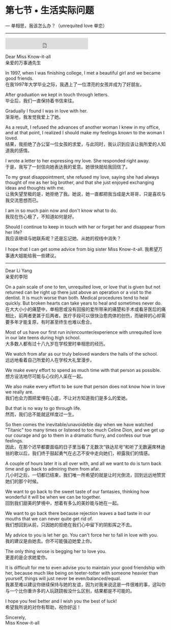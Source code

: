 # 第七节 • 生活实际问题

— 单相思，我该怎么办？（unrequited love 单恋）

---

<iframe height="36" width="260" src="http://www.ximalaya.com/swf/sound/orange.swf?id=13486480" frameborder=0 allowfullscreen></iframe>

Dear Miss Know-it-all  
亲爱的万事通先生

In 1997, when I was finishing college, I met a beautiful girl and we became good friends.  
在我1997年大学毕业之际，我遇上了一位漂亮的女孩并成为了好朋友。

After graduation we kept in touch through letters.  
毕业后，我们一直保持着书信来往。  

Gradually I found I was in love with her.  
渐渐地，我发觉我爱上了她。

As a result, I refused the advances of another woman I knew in my office, and at that point, I realized I should make my feelings known to the woman I loved.  
结果，我拒绝了办公室一位女孩的求爱，与此同时，我认识到应该让我所爱的人知道我的感情。

I wrote a letter to her expressing my love. She responded right away.  
于是，我写了一封信向她表达我的爱意。她很快就给我回信了。

To my great disappointment, she refused my love, saying she had always thought of me as her big brother, and that she just enjoyed exchanging ideas and thoughts with me.  
让我失望至极的是，她拒绝了我。她说，她一直都把我当成是大哥哥，只是喜欢与我交流思想而已。

I am in so much pain now and don't know what to do.  
我现在伤心极了，不知道如何是好。

Should I continue to keep in touch with her or forget her and disappear from her life?  
我应该继续与她联系呢？还是忘记她、从她的视线中消失？

I hope that I can get some advice from big sister Miss Know-it-all. 我希望万事通大姐能给我一些建议。

---

Dear Li Yang  
亲爱的李阳

On a pain scale of one to ten, unrequited love, or love that is given but not returned can be right up there just above an operation or a visit to the dentist. It is much worse than both. Medical procedures tend to heal quickly. But broken hearts can take years to heal and sometimes never do.   
在大大小小的痛楚中，单相思或没有回报的爱所带来的痛楚和手术或看牙医后的痛相比，前两者更甚于后两者。医疗手段可以很快治愈肉体的创伤，而破碎的心却需要多年才能复原，有时甚至终生也难以愈合。

Most of us have our first run in/encounter/experience with unrequited love in our late teens during high school.  
大多数人都有过十八九岁在学校里时单相思的经历。

We watch from afar as our truly beloved wanders the halls of the school.  
远远地看着自己所爱的人在学校大礼堂漫步。

We make every effort to spend as much time with that person as possible.  
想方设法地尽可能与心仪的人呆在一起。

We also make every effort to be sure that person does not know how in love we really are.  
我们也会力图把爱埋在心底，不让对方知道我们是多么的爱她。

But that is no way to go through life.  
然而，我们总不能就这样度过一生。

So then comes the inevitable/unavoideble day when we have watched "Titanic" too many times or listened to too much Celine Dion, and we get up our courage and go to them in a dramatic flurry, and confess our true feelings.  
因此，在那个迟早都要面临的日子里当看了无数次“铁达尼号”和听了无数遍席林迪翁的歌以后，我们终于鼓起勇气在忐忑不安中走向她们，袒露我们的情感。

A couple of hours later it is all over with, and all we want to do is turn back time and go back to admiring them from afar.  
几小时之后，一切都已结束，我们唯一所希望的就是让时光倒流，回到远远地赞赏她们的那个时候。

We want to go back to the sweet taste of our fantasies, thinking how wonderful it will be when we can be together.  
回到我们甜美的梦境中，想着有多么的美妙能与她在一起。

We want to go back there because rejection leaves a bad taste in our mouths that we can never quite get rid of.  
我们想回到从前，只因她的拒绝在我们心中留下的阴影挥之不去。

My advice to you is let her go. You can't force her to fall in love with you.  
我的建议是由她去。你不可能强迫她爱上你。

The only thing wrose is begging her to love you.  
更差的是企求她爱你。

It is difficult for me to even advise you to maintain your good friendship with her, because much like being on teeter-totter with someone heavier than yourself, things will just never be even/balanced/equal.  
我甚至难以建议你继续保持与她的友谊，因为对我来说这是一件很难的事，这叫你与一个比你重许多的人玩跷跷板没什么区别，结果都是不可能的。

I hope you feel better and I wish you the best of luck!  
希望我所说的对你有帮助，祝你好运！

Sincerely,  
Miss Know-it-all
